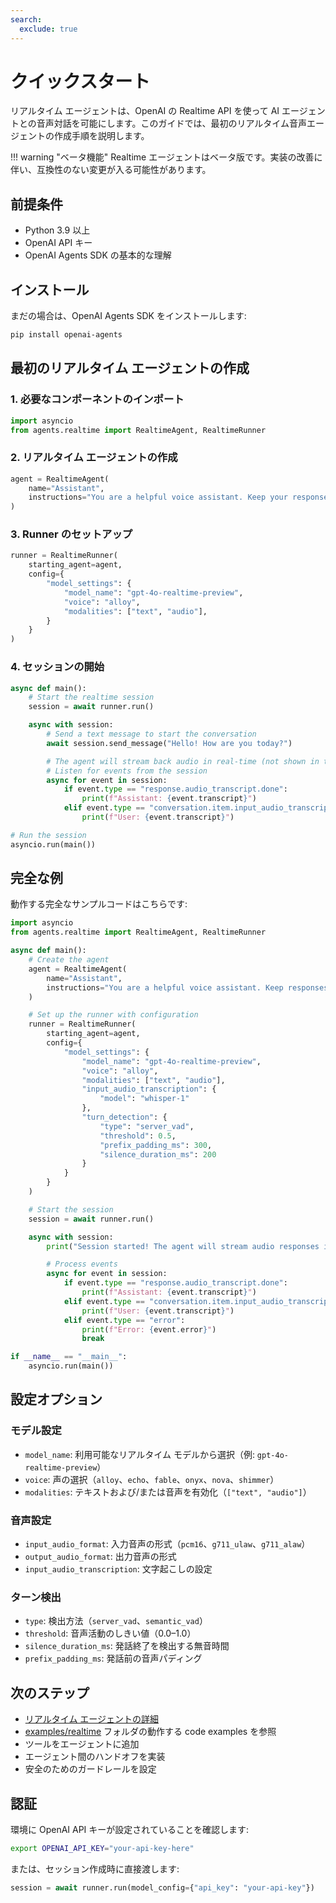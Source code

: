 ```yaml
---
search:
  exclude: true
---
```

# クイックスタート

リアルタイム エージェントは、OpenAI の Realtime API を使って AI エージェントとの音声対話を可能にします。このガイドでは、最初のリアルタイム音声エージェントの作成手順を説明します。

!!! warning "ベータ機能"
Realtime エージェントはベータ版です。実装の改善に伴い、互換性のない変更が入る可能性があります。

## 前提条件

-   Python 3.9 以上
-   OpenAI API キー
-   OpenAI Agents SDK の基本的な理解

## インストール

まだの場合は、OpenAI Agents SDK をインストールします:

```bash
pip install openai-agents
```

## 最初のリアルタイム エージェントの作成

### 1. 必要なコンポーネントのインポート

```python
import asyncio
from agents.realtime import RealtimeAgent, RealtimeRunner
```

### 2. リアルタイム エージェントの作成

```python
agent = RealtimeAgent(
    name="Assistant",
    instructions="You are a helpful voice assistant. Keep your responses conversational and friendly.",
)
```

### 3. Runner のセットアップ

```python
runner = RealtimeRunner(
    starting_agent=agent,
    config={
        "model_settings": {
            "model_name": "gpt-4o-realtime-preview",
            "voice": "alloy",
            "modalities": ["text", "audio"],
        }
    }
)
```

### 4. セッションの開始

```python
async def main():
    # Start the realtime session
    session = await runner.run()

    async with session:
        # Send a text message to start the conversation
        await session.send_message("Hello! How are you today?")

        # The agent will stream back audio in real-time (not shown in this example)
        # Listen for events from the session
        async for event in session:
            if event.type == "response.audio_transcript.done":
                print(f"Assistant: {event.transcript}")
            elif event.type == "conversation.item.input_audio_transcription.completed":
                print(f"User: {event.transcript}")

# Run the session
asyncio.run(main())
```

## 完全な例

動作する完全なサンプルコードはこちらです:

```python
import asyncio
from agents.realtime import RealtimeAgent, RealtimeRunner

async def main():
    # Create the agent
    agent = RealtimeAgent(
        name="Assistant",
        instructions="You are a helpful voice assistant. Keep responses brief and conversational.",
    )

    # Set up the runner with configuration
    runner = RealtimeRunner(
        starting_agent=agent,
        config={
            "model_settings": {
                "model_name": "gpt-4o-realtime-preview",
                "voice": "alloy",
                "modalities": ["text", "audio"],
                "input_audio_transcription": {
                    "model": "whisper-1"
                },
                "turn_detection": {
                    "type": "server_vad",
                    "threshold": 0.5,
                    "prefix_padding_ms": 300,
                    "silence_duration_ms": 200
                }
            }
        }
    )

    # Start the session
    session = await runner.run()

    async with session:
        print("Session started! The agent will stream audio responses in real-time.")

        # Process events
        async for event in session:
            if event.type == "response.audio_transcript.done":
                print(f"Assistant: {event.transcript}")
            elif event.type == "conversation.item.input_audio_transcription.completed":
                print(f"User: {event.transcript}")
            elif event.type == "error":
                print(f"Error: {event.error}")
                break

if __name__ == "__main__":
    asyncio.run(main())
```

## 設定オプション

### モデル設定

-   `model_name`: 利用可能なリアルタイム モデルから選択（例: `gpt-4o-realtime-preview`）
-   `voice`: 声の選択（`alloy`、`echo`、`fable`、`onyx`、`nova`、`shimmer`）
-   `modalities`: テキストおよび/または音声を有効化（`["text", "audio"]`）

### 音声設定

-   `input_audio_format`: 入力音声の形式（`pcm16`、`g711_ulaw`、`g711_alaw`）
-   `output_audio_format`: 出力音声の形式
-   `input_audio_transcription`: 文字起こしの設定

### ターン検出

-   `type`: 検出方法（`server_vad`、`semantic_vad`）
-   `threshold`: 音声活動のしきい値（0.0–1.0）
-   `silence_duration_ms`: 発話終了を検出する無音時間
-   `prefix_padding_ms`: 発話前の音声パディング

## 次のステップ

-   [リアルタイム エージェントの詳細](guide.md)
-   [examples/realtime](https://github.com/openai/openai-agents-python/tree/main/examples/realtime) フォルダの動作する code examples を参照
-   ツールをエージェントに追加
-   エージェント間のハンドオフを実装
-   安全のためのガードレールを設定

## 認証

環境に OpenAI API キーが設定されていることを確認します:

```bash
export OPENAI_API_KEY="your-api-key-here"
```

または、セッション作成時に直接渡します:

```python
session = await runner.run(model_config={"api_key": "your-api-key"})
```